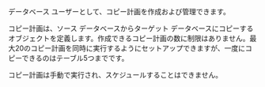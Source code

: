 データベース ユーザーとして、コピー計画を作成および管理できます。

コピー計画は、ソース データベースからターゲット データベースにコピーするオブジェクトを定義します。作成できるコピー計画の数に制限はありません。最大20のコピー計画を同時に実行するようにセットアップできますが、一度にコピーできるのはテーブル5つまでです。

コピー計画は手動で実行され、スケジュールすることはできません。
